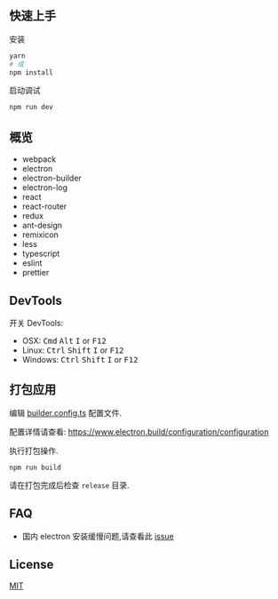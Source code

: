 ## 快速上手
安装
```bash
yarn
# 或
npm install
```

启动调试
```bash
npm run dev
```

## 概览
- webpack
- electron
- electron-builder
- electron-log
- react
- react-router
- redux
- ant-design
- remixicon
- less
- typescript
- eslint
- prettier

## DevTools

开关 DevTools:

* OSX: <kbd>Cmd</kbd> <kbd>Alt</kbd> <kbd>I</kbd> or <kbd>F12</kbd>
* Linux: <kbd>Ctrl</kbd> <kbd>Shift</kbd> <kbd>I</kbd> or <kbd>F12</kbd>
* Windows: <kbd>Ctrl</kbd> <kbd>Shift</kbd> <kbd>I</kbd> or <kbd>F12</kbd>

## 打包应用

编辑 [builder.config.ts](./build/builder.config.ts) 配置文件.

配置详情请查看: https://www.electron.build/configuration/configuration

执行打包操作.
```
npm run build
```

请在打包完成后检查 `release` 目录.

## FAQ
- 国内 electron 安装缓慢问题,请查看此 [issue](https://github.com/lanten/electron-antd/issues/22) 

## License
[MIT](./LICENSE)